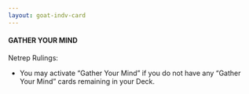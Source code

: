 ```yaml
---
layout: goat-indv-card
---
```


#### GATHER YOUR MIND

Netrep Rulings:

*   You may activate “Gather Your Mind” if you do not have any “Gather Your Mind” cards remaining in your Deck.